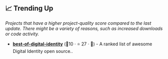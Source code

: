 ## 📈 Trending Up

_Projects that have a higher project-quality score compared to the last update. There might be a variety of reasons, such as increased downloads or code activity._

- <b><a href="https://github.com/jruizaranguren/best-of-digital-identity">best-of-digital-identity</a></b> (🥇10 ·  ⭐ 27 · 🐣) - A ranked list of awesome Digital Identity open source..


